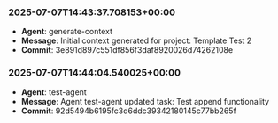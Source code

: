 
### 2025-07-07T14:43:37.708153+00:00
- **Agent**: generate-context
- **Message**: Initial context generated for project: Template Test 2
- **Commit**: 3e891d897c551df856f3daf8920026d74262108e

### 2025-07-07T14:44:04.540025+00:00
- **Agent**: test-agent
- **Message**: Agent test-agent updated task: Test append functionality
- **Commit**: 92d5494b6195fc3d6ddc39342180145c77bb265f
